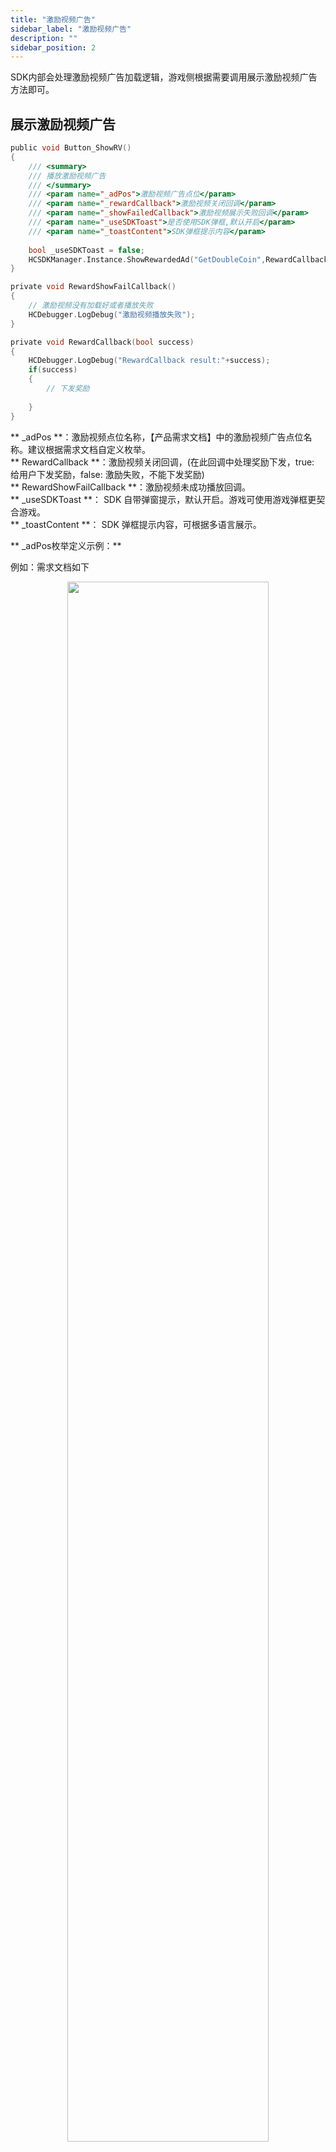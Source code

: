 ```yaml
---
title: "激励视频广告"
sidebar_label: "激励视频广告"
description: ""
sidebar_position: 2
---
```


SDK内部会处理激励视频广告加载逻辑，游戏侧根据需要调用展示激励视频广告方法即可。

## 展示激励视频广告
```c
public void Button_ShowRV()
{
    /// <summary>
    /// 播放激励视频广告
    /// </summary>
    /// <param name="_adPos">激励视频广告点位</param>
    /// <param name="_rewardCallback">激励视频关闭回调</param>
    /// <param name="_showFailedCallback">激励视频展示失败回调</param>
    /// <param name="_useSDKToast">是否使用SDK弹框,默认开启</param>
    /// <param name="_toastContent">SDK弹框提示内容</param>
     
    bool _useSDKToast = false;
    HCSDKManager.Instance.ShowRewardedAd("GetDoubleCoin",RewardCallback,RewardShowFailCallback,_useSDKToast,_toastContent);
}

private void RewardShowFailCallback()
{
    // 激励视频没有加载好或者播放失败
    HCDebugger.LogDebug("激励视频播放失败");
}

private void RewardCallback(bool success)
{
    HCDebugger.LogDebug("RewardCallback result:"+success);
    if(success)
    {
        // 下发奖励
        
    }
}
```

** _adPos **：激励视频点位名称，【产品需求文档】中的激励视频广告点位名称。建议根据需求文档自定义枚举。<br/>
** RewardCallback **：激励视频关闭回调，(在此回调中处理奖励下发，true: 给用户下发奖励，false: 激励失败，不能下发奖励)<br/>
** RewardShowFailCallback **：激励视频未成功播放回调。<br/>
** _useSDKToast **： SDK 自带弹窗提示，默认开启。游戏可使用游戏弹框更契合游戏。<br/>
** _toastContent **： SDK 弹框提示内容，可根据多语言展示。

** _adPos枚举定义示例：**<br/>

例如：需求文档如下<br/>

<center>

<img src="../../img/HCSDK/image60.png" width="80%" height="80%"/>

</center>


```c
public enum HCRVPositionName
{
    RV_RaisePrize,
    RV_Offline
}

HCSDKManager.Instance.ShowRewardedAd(HCRVPositionName.RV_RaisePrize.ToString(), (callback)=> { }, null, true,"广告未准备好");
```

开发者可自定义一个全局的枚举变量，把所有HCRVPositionName定义到一起。也可直接下载此文件放到项目中进行使用。[(SDKPositionName.cs)](https://touka-artifacts.oss-cn-beijing.aliyuncs.com/TKG%20%E5%8F%91%E8%A1%8C%E6%8A%80%E6%9C%AF/Hachi%20SDK/SDKPositionName.cs)

